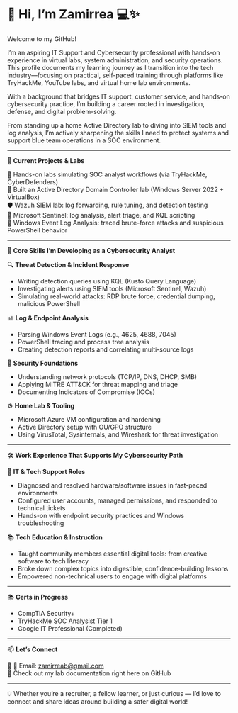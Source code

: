 # 👋 Hi, I’m Zamirrea 💻✨

Welcome to my GitHub!

I’m an aspiring IT Support and Cybersecurity professional with hands-on experience in virtual labs, system administration, and security operations. This profile documents my learning journey as I transition into the tech industry—focusing on practical, self-paced training through platforms like TryHackMe, YouTube labs, and virtual home lab environments.

With a background that bridges IT support, customer service, and hands-on cybersecurity practice, I’m building a career rooted in investigation, defense, and digital problem-solving.

From standing up a home Active Directory lab to diving into SIEM tools and log analysis, I’m actively sharpening the skills I need to protect systems and support blue team operations in a SOC environment.

---

🚀 **Current Projects & Labs**

🧪 Hands-on labs simulating SOC analyst workflows (via TryHackMe, CyberDefenders)  
🏢 Built an Active Directory Domain Controller lab (Windows Server 2022 + VirtualBox)  
🛡️ Wazuh SIEM lab: log forwarding, rule tuning, and detection testing  
🔎 Microsoft Sentinel: log analysis, alert triage, and KQL scripting  
📁 Windows Event Log Analysis: traced brute-force attacks and suspicious PowerShell behavior

---

🧠 **Core Skills I’m Developing as a Cybersecurity Analyst**

🔍 **Threat Detection & Incident Response**
- Writing detection queries using KQL (Kusto Query Language)
- Investigating alerts using SIEM tools (Microsoft Sentinel, Wazuh)
- Simulating real-world attacks: RDP brute force, credential dumping, malicious PowerShell

📊 **Log & Endpoint Analysis**
- Parsing Windows Event Logs (e.g., 4625, 4688, 7045)
- PowerShell tracing and process tree analysis
- Creating detection reports and correlating multi-source logs

🔐 **Security Foundations**
- Understanding network protocols (TCP/IP, DNS, DHCP, SMB)
- Applying MITRE ATT&CK for threat mapping and triage
- Documenting Indicators of Compromise (IOCs)

⚙️ **Home Lab & Tooling**
- Microsoft Azure VM configuration and hardening
- Active Directory setup with OU/GPO structure
- Using VirusTotal, Sysinternals, and Wireshark for threat investigation

---

🛠 **Work Experience That Supports My Cybersecurity Path**

💼 **IT & Tech Support Roles**
- Diagnosed and resolved hardware/software issues in fast-paced environments  
- Configured user accounts, managed permissions, and responded to technical tickets  
- Hands-on with endpoint security practices and Windows troubleshooting

📚 **Tech Education & Instruction**
- Taught community members essential digital tools: from creative software to tech literacy  
- Broke down complex topics into digestible, confidence-building lessons  
- Empowered non-technical users to engage with digital platforms

---

📚 **Certs in Progress**
- CompTIA Security+
- TryHackMe SOC Analysist Tier 1
- Google IT Professional (Completed)

---

📫 **Let’s Connect**

📎 
📩 Email: zamirreab@gmail.com  
📁 Check out my lab documentation right here on GitHub

---

💡 Whether you’re a recruiter, a fellow learner, or just curious — I’d love to connect and share ideas around building a safer digital world!



